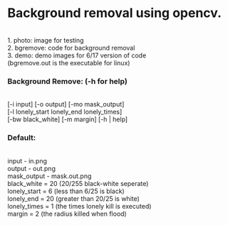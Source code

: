 <h1>Background removal using opencv.</h1><br>
1. photo: image for testing<br>
2. bgremove: code for background removal<br>
3. demo: demo images for 6/17 version of code<br>
(bgremove.out is the executable for linux)<br>
<h3>Background Remove: (-h for help)</h3><br>
[-i input] [-o output] [-mo mask_output]<br>
[-l lonely_start lonely_end lonely_times]<br>
[-bw black_white] [-m margin] [-h | help]<br>
<h3>Default:</h3><br>
input - in.png<br>
output - out.png<br>
mask_output - mask.out.png<br>
black_white = 20 (20/255 black-white seperate)<br>
lonely_start = 6 (less than 6/25 is black)<br>
lonely_end = 20 (greater than 20/25 is white)<br>
lonely_times = 1 (the times lonely kill is executed)<br>
margin = 2 (the radius killed when flood)<br>
